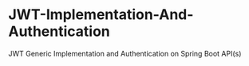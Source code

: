 # JWT-Implementation-And-Authentication
JWT Generic Implementation and Authentication on Spring Boot API(s)
